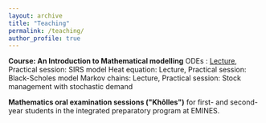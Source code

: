 ```yaml
---
layout: archive
title: "Teaching"
permalink: /teaching/
author_profile: true
---
```



**Course: An Introduction to Mathematical modelling**
ODEs : [Lecture](files/edo_imm.pdf), Practical session: SIRS model
Heat equation: Lecture, Practical session: Black-Scholes model
Markov chains: Lecture, Practical session: Stock management with stochastic demand

**Mathematics oral examination sessions ("Khôlles")** for first- and second-year students in the integrated preparatory program at EMINES.
